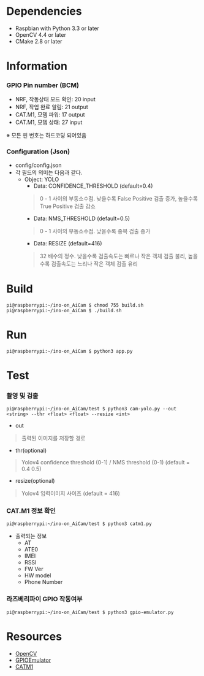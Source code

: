 # Dependencies
- Raspbian with Python 3.3 or later
- OpenCV 4.4 or later
- CMake 2.8 or later

# Information
### GPIO Pin number (BCM)
+ NRF, 작동상태 모드 확인: 20 input   
+ NRF, 작업 완료 알림: 21 output   
+ CAT.M1, 모뎀 파워: 17 output   
+ CAT.M1, 모뎀 상태: 27 input   

※ 모든 핀 번호는 하드코딩 되어있음   

### Configuration (Json)
+ config/config.json
+ 각 필드의 의미는 다음과 같다.
    + Object: YOLO
        + Data: CONFIDENCE_THRESHOLD (default=0.4)
        > 0 - 1 사이의 부동소수점. 낮을수록 False Positive 검출 증가, 높을수록 True Positive 검출 감소
        + Data: NMS_THRESHOLD (default=0.5)
        > 0 - 1 사이의 부동소수점. 낮을수록 중복 검출 증가
        + Data: RESIZE (default=416)
        > 32 배수의 정수. 낮을수록 검출속도는 빠르나 작은 객체 검출 불리, 높을수록 검출속도는 느리나 작은 객체 검출 유리
    

# Build
```console
pi@raspberrypi:~/ino-on_AiCam $ chmod 755 build.sh
pi@raspberrypi:~/ino-on_AiCam $ ./build.sh
```

# Run
```console
pi@raspberrypi:~/ino-on_AiCam $ python3 app.py
```

# Test
### 촬영 및 검출
```console
pi@raspberrypi:~/ino-on_AiCam/test $ python3 cam-yolo.py --out <string> --thr <float> <float> --resize <int>
```
* out
> 출력된 이미지를 저장할 경로
* thr(optional)
> Yolov4 confidence threshold (0-1) / NMS threshold (0-1) (default = 0.4 0.5)
* resize(optional)
> Yolov4 입력이미지 사이즈 (default = 416)

### CAT.M1 정보 확인
```console
pi@raspberrypi:~/ino-on_AiCam/test $ python3 catm1.py
```
+ 출력되는 정보
    + AT   
    + ATE0   
    + IMEI   
    + RSSI   
    + FW Ver   
    + HW model   
    + Phone Number   

### 라즈베리파이 GPIO 작동여부 
```console
pi@raspberrypi:~/ino-on_AiCam/test $ python3 gpio-emulator.py
```

# Resources
* [OpenCV](https://opencv.org/)
* [GPIOEmulator](https://sourceforge.net/projects/pi-gpio-emulator/)
* [CATM1](https://github.com/codezoo-ltd/CAT.M1_RaspberryPi/)
